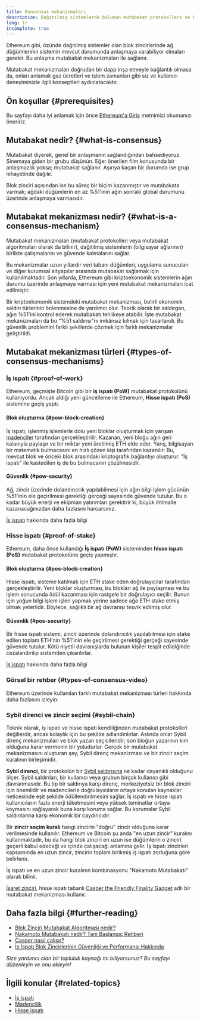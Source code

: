 ```yaml
---
title: Konsensus mekanizmaları
description: Dağıtılmış sistemlerde bulunan mutabakat protokolleri ve bu protokollerin Ethereum'daki rolü hakkında açıklama.
lang: tr
incomplete: true
---
```


Ethereum gibi, özünde dağıtılmış sistemler olan blok zincirlerinde ağ düğümlerinin sistemin mevcut durumunda anlaşmaya varabiliyor olmaları gerekir. Bu anlaşma mutabakat mekanizmaları ile sağlanır.

Mutabakat mekanizmaları doğrudan bir dapp inşa etmeyle bağlantılı olmasa da, onları anlamak gaz ücretleri ve işlem zamanları gibi siz ve kullanıcı deneyiminizle ilgili konseptleri aydınlatacaktır.

## Ön koşullar {#prerequisites}

Bu sayfayı daha iyi anlamak için önce [Ethereum'a Giriş](/developers/docs/intro-to-ethereum/) metnimizi okumanızı öneririz.

## Mutabakat nedir? {#what-is-consensus}

Mutabakat diyerek, genel bir anlaşmanın sağlandığından bahsediyoruz. Sinemaya giden bir grubu düşünün. Eğer önerilen film konusunda bir anlaşmazlık yoksa; mutabakat sağlanır. Aşırıya kaçan bir durumda ise grup nihayetinde dağılır.

Blok zinciri açısından ise bu süreç bir biçim kazanmıştır ve mutabakata varmak; ağdaki düğümlerin en az %51'inin ağın sonraki global durumunu üzerinde anlaşmaya varmasıdır.

## Mutabakat mekanizması nedir? {#what-is-a-consensus-mechanism}

Mutabakat mekanizmaları (mutabakat protokolleri veya mutabakat algoritmaları olarak da bilinir), dağıtılmış sistemlerin (bilgisayar ağlarının) birlikte çalışmalarını ve güvende kalmalarını sağlar.

Bu mekanizmalar uzun yıllardır veri tabanı düğümleri, uygulama sunucuları ve diğer kurumsal altyapılar arasında mutabakat sağlamak için kullanılmaktadır. Son yıllarda, Ethereum gibi kriptoekonomik sistemlerin ağın durumu üzerinde anlaşmaya varması için yeni mutabakat mekanizmaları icat edilmiştir.

Bir kriptoekonomik sistemdeki mutabakat mekanizması, belirli ekonomik saldırı türlerinin önlenmesine de yardımcı olur. Teorik olarak bir saldırgan, ağın %51'ini kontrol ederek mutabakatı tehlikeye atabilir. İşte mutabakat mekanizmaları da bu "%51 saldırısı"nı imkânsız kılmak için tasarlandı. Bu güvenlik problemini farklı şekillerde çözmek için farklı mekanizmalar geliştirildi.

<YouTube id="dylgwcPH4EA" />

## Mutabakat mekanizması türleri {#types-of-consensus-mechanisms}

### İş ispatı {#proof-of-work}

Ethereum, geçmişte Bitcoin gibi bir **iş ispatı (PoW)** mutabakat protokolünü kullanıyordu. Ancak aldığı yeni güncelleme ile Ethereum, **Hisse ispatı (PoS)** sistemine geçiş yaptı.

#### Blok oluşturma {#pow-block-creation}

İş ispatı, işlenmiş işlemlerle dolu yeni bloklar oluşturmak için yarışan [madenciler](/developers/docs/consensus-mechanisms/pow/mining/) tarafından gerçekleştirilir. Kazanan, yeni bloğu ağın geri kalanıyla paylaşır ve bir miktar yeni üretilmiş ETH elde eder. Yarış, bilgisayarı bir matematik bulmacasını en hızlı çözen kişi tarafından kazanılır: Bu, mevcut blok ve önceki blok arasındaki kriptografik bağlantıyı oluşturur. "İş ispatı" ile kastedilen iş de bu bulmacanın çözülmesidir.

#### Güvenlik {#pow-security}

Ağ, zincir üzerinde dolandırıcılık yapılabilmesi için ağın bilgi işlem gücünün %51'inin ele geçirilmesi gerektiği gerçeği sayesinde güvende tutulur. Bu o kadar büyük enerji ve ekipman yatırımları gerektirir ki, büyük ihtimalle kazanacağınızdan daha fazlasını harcarsınız.

[İş ispatı](/developers/docs/consensus-mechanisms/pow/) hakkında daha fazla bilgi

### Hisse ispatı {#proof-of-stake}

Ethereum, daha önce kullandığı **İş ispatı (PoW)** sisteminden **hisse ispatı (PoS)** mutabakat protokolüne geçiş yapmıştır.

#### Blok oluşturma {#pos-block-creation}

Hisse ispatı, sisteme katılmak için ETH stake eden doğrulayıcılar tarafından gerçekleştirilir. Yeni bloklar oluşturması, bu blokları ağ ile paylaşması ve bu işlem sonucunda ödül kazanması için rastgele bir doğrulayıcı seçilir. Bunun için yoğun bilgi işlem işleri yapmak yerine sadece ağa ETH stake etmiş olmak yeterlidir. Böylece, sağlıklı bir ağ davranışı teşvik edilmiş olur.

#### Güvenlik {#pos-security}

Bir hisse ispatı sistemi, zincir üzerinde dolandırıcılık yapılabilmesi için stake edilen toplam ETH'nin %51'inin ele geçirilmesi gerektiği gerçeği sayesinde güvende tutulur. Kötü niyetli davranışlarda bulunan kişiler tespit edildiğinde cezalandırılıp sistemden çıkarılırlar.

[İş ispatı](/developers/docs/consensus-mechanisms/pos/) hakkında daha fazla bilgi

### Görsel bir rehber {#types-of-consensus-video}

Ethereum üzerinde kullanılan farklı mutabakat mekanizması türleri hakkında daha fazlasını izleyin:

<YouTube id="ojxfbN78WFQ" />

### Sybil direnci ve zincir seçimi {#sybil-chain}

Teknik olarak, iş ispatı ve hisse ispatı kendiliğinden mutabakat protokolleri değillerdir, ancak kolaylık için bu şekilde adlandırılırlar. Aslında onlar Sybil direnç mekanizmaları ve blok yazarı seçicileridir; son bloğun yazarının kim olduğuna karar vermenin bir yoludurlar. Gerçek bir mutabakat mekanizmasını oluşturan şey, Sybil direnç mekanizması ve bir zincir seçim kuralının birleşimidir.

**Sybil direnci**, bir protokolün bir [Sybil saldırısına](https://wikipedia.org/wiki/Sybil_attack) ne kadar dayanıklı olduğunu ölçer. Sybil saldırıları, bir kullanıcı veya grubun birçok kullanıcı gibi davranmasıdır. Bu tip bir saldırıya karşı direnç, merkeziyetsiz bir blok zinciri için önemlidir ve madencilerle doğrulayıcıların ortaya konulan kaynaklar neticesinde eşit şekilde ödüllendirilmesini sağlar. İş ispatı ve hisse ispatı kullanıcıların fazla enerji tüketmesini veya yüksek teminatlar ortaya koymasını sağlayarak buna karşı koruma sağlar. Bu korumalar Sybil saldırılarına karşı ekonomik bir caydırıcıdır.

Bir **zincir seçim kuralı** hangi zincirin "doğru" zincir olduğuna karar verilmesinde kullanılır. Ethereum ve Bitcoin şu anda "en uzun zincir" kuralını kullanmaktadır, bu da hangi blok zinciri en uzun ise düğümlerin o zinciri geçerli kabul edeceği ve içinde çalışacağı anlamına gelir. İş ispatı zincirleri kapsamında en uzun zincir, zincirin toplam birikmiş iş ispatı zorluğuna göre belirlenir.

İş ispatı ve en uzun zincir kuralının kombinasyonu "Nakamoto Mutabakatı" olarak bilinir.

[İşaret zinciri](/upgrades/beacon-chain/), hisse ispatı tabanlı [Casper the Friendly Finality Gadget](https://arxiv.org/abs/1710.09437) adlı bir mutabakat mekanizması kullanır.

## Daha fazla bilgi {#further-reading}

- [Blok Zinciri Mutabakat Algoritması nedir?](https://academy.binance.com/en/articles/what-is-a-blockchain-consensus-algorithm)
- [Nakamoto Mutabakatı nedir? Tam Başlangıç Rehberi](https://blockonomi.com/nakamoto-consensus/)
- [Casper nasıl çalışır?](https://medium.com/unitychain/intro-to-casper-ffg-9ed944d98b2d)
- [İş İspatı Blok Zincirlerinin Güvenliği ve Performansı Hakkında](https://eprint.iacr.org/2016/555.pdf)

_Size yardımcı olan bir topluluk kaynağı mı biliyorsunuz? Bu sayfayı düzenleyin ve onu ekleyin!_

## İlgili konular {#related-topics}

- [İş ispatı](/developers/docs/consensus-mechanisms/pow/)
- [Madencilik](/developers/docs/consensus-mechanisms/pow/mining/)
- [Hisse ispatı](/developers/docs/consensus-mechanisms/pos/)
